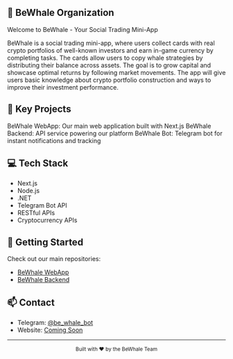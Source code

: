 ## 🐋 BeWhale Organization
Welcome to BeWhale - Your Social Trading Mini-App

BeWhale is a social trading mini-app, where users collect cards with real crypto portfolios of well-known investors and earn in-game currency by completing tasks. The cards allow users to copy whale strategies by distributing their balance across assets. The goal is to grow capital and showcase optimal returns by following market movements. The app will give users basic knowledge about crypto portfolio construction and ways to improve their investment performance.

## 🚀 Key Projects
BeWhale WebApp: Our main web application built with Next.js
BeWhale Backend: API service powering our platform
BeWhale Bot: Telegram bot for instant notifications and tracking

## 💻 Tech Stack

- Next.js
- Node.js
- .NET
- Telegram Bot API
- RESTful APIs
- Cryptocurrency APIs

## 🔧 Getting Started

Check out our main repositories:
- [BeWhale WebApp](https://github.com/bewhale/bewhale-webapp)
- [BeWhale Backend](https://github.com/bewhale/bewhale-backend)

## 📫 Contact

- Telegram: [@be_whale_bot](https://t.me/be_whale_bot)
- Website: [Coming Soon]()

---
<div align="center">
  <sub>Built with ❤️ by the BeWhale Team</sub>
</div>
